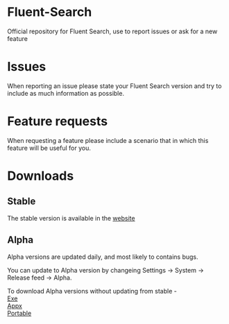 # Fluent-Search
Official repository for Fluent Search, use to report issues or ask for a new feature

# Issues

When reporting an issue please state your Fluent Search version and try to include as much information as possible.

# Feature requests

When requesting a feature please include a scenario that in which this feature will be useful for you.

# Downloads

## Stable

The stable version is available in the [website](https://fluentsearch.net)

## Alpha

Alpha versions are updated daily, and most likely to contains bugs.

You can update to Alpha version by changeing Settings -> System -> Release feed -> Alpha.

To download Alpha versions without updating from stable -
<br />
[Exe](https://install.appcenter.ms/users/adirh3-gmail.com/apps/fluent-search-alpha/distribution_groups/exe)
<br />
[Appx](https://install.appcenter.ms/users/adirh3-gmail.com/apps/fluent-search-alpha/distribution_groups/appx)
<br />
[Portable](https://install.appcenter.ms/users/adirh3-gmail.com/apps/fluent-search-alpha/distribution_groups/portable)

